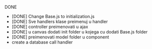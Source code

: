 DONE  
 - [DONE] Change Base.js to initialization.js  
 - [DONE] Sve handlers klase preimenuj u handler  
 - [DONE] controller preimenovati u ajax  
 - [DONE] u canvas dodati init folder u kojega cu dodati Base.js folder  
 - [DONE] preimenovati model folder u component  
 - create a database call handler  